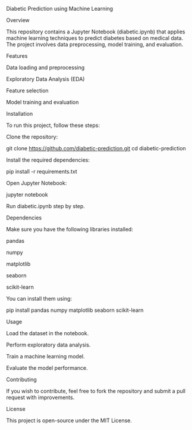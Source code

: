 Diabetic Prediction using Machine Learning

Overview

This repository contains a Jupyter Notebook (diabetic.ipynb) that applies machine learning techniques to predict diabetes based on medical data. The project involves data preprocessing, model training, and evaluation.

Features

Data loading and preprocessing

Exploratory Data Analysis (EDA)

Feature selection

Model training and evaluation

Installation

To run this project, follow these steps:

Clone the repository:

git clone https://github.com/diabetic-prediction.git
cd diabetic-prediction

Install the required dependencies:

pip install -r requirements.txt

Open Jupyter Notebook:

jupyter notebook

Run diabetic.ipynb step by step.

Dependencies

Make sure you have the following libraries installed:

pandas

numpy

matplotlib

seaborn

scikit-learn

You can install them using:

pip install pandas numpy matplotlib seaborn scikit-learn

Usage

Load the dataset in the notebook.

Perform exploratory data analysis.

Train a machine learning model.

Evaluate the model performance.

Contributing

If you wish to contribute, feel free to fork the repository and submit a pull request with improvements.

License

This project is open-source under the MIT License.
